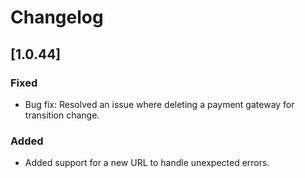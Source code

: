 # Changelog

## [1.0.44]
### Fixed
- Bug fix: Resolved an issue where deleting a payment gateway for transition change.

### Added
- Added support for a new URL to handle unexpected errors.